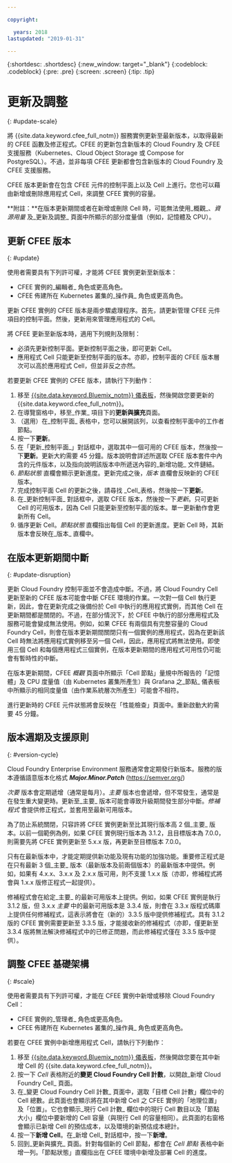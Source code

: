 ```yaml
---

copyright:

  years: 2018
lastupdated: "2019-01-31"

---
```


{:shortdesc: .shortdesc}
{:new_window: target="_blank"}
{:codeblock: .codeblock}
{:pre: .pre}
{:screen: .screen}
{:tip: .tip}

# 更新及調整
{: #update-scale}

將 {{site.data.keyword.cfee_full_notm}} 服務實例更新至最新版本，以取得最新的 CFEE 函數及修正程式。CFEE 的更新包含新版本的 Cloud Foundry 及 CFEE 支援服務（Kubernetes、Cloud Object Storage 或 Compose for PostgreSQL）。不過，並非每項 CFEE 更新都會包含新版本的 Cloud Foundry 及 CFEE 支援服務。

CFEE 版本更新會在包含 CFEE 元件的控制平面上以及 Cell 上進行。您也可以藉由新增或刪除應用程式 Cell，來調整 CFEE 實例的容量。

**附註：**在版本更新期間或者在新增或刪除 Cell 時，可能無法使用_概觀_、_資源用量_ 及_更新及調整_ 頁面中所顯示的部分度量值（例如，記憶體及 CPU）。

## 更新 CFEE 版本
{: #update}

使用者需要具有下列許可權，才能將 CFEE 實例更新至新版本：
   * CFEE 實例的_編輯者_ 角色或更高角色。
   * CFEE 佈建所在 Kubernetes 叢集的_操作員_ 角色或更高角色。

更新 CFEE 實例的 CFEE 版本是兩步驟處理程序。首先，請更新管理 CFEE 元件項目的控制平面。然後，更新用來管理應用程式的 Cell。

將 CFEE 更新至新版本時，適用下列規則及限制：
* 必須先更新控制平面。更新控制平面之後，即可更新 Cell。
* 應用程式 Cell 只能更新至控制平面的版本。亦即，控制平面的 CFEE 版本層次可以高於應用程式 Cell，但並非反之亦然。

若要更新 CFEE 實例的 CFEE 版本，請執行下列動作：
1. 移至 [{{site.data.keyword.Bluemix_notm}} 儀表板](https://cloud.ibm.com/dashboard/apps/)，然後開啟您要更新的 {{site.data.keyword.cfee_full_notm}}。
2. 在導覽窗格中，移至_作業_ 項目下的**更新與擴充**頁面。
3. （選用）在_控制平面_ 表格中，您可以展開該列，以查看控制平面中的工作者節點。
4. 按一下**更新**。
5. 在「更新_控制平面_」對話框中，選取其中一個可用的 CFEE 版本，然後按一下**更新**。更新大約需要 45 分鐘。版本說明會詳述所選取 CFEE 版本套件中內含的元件版本，以及指向說明該版本中所遞送內容的_新增功能_ 文件鏈結。
6. _節點狀態_ 直欄會顯示更新進度。更新完成之後，_版本_ 直欄會反映新的 CFEE 版本。
7. 完成控制平面 Cell 的更新之後，請尋找 _Cell_表格，然後按一下**更新**。
8. 在_更新控制平面_ 對話框中，選取 CFEE 版本，然後按一下*更新*。只可更新 Cell 的可用版本，因為 Cell 只能更新至控制平面的版本。單一更新動作會更新所有 Cell。
9. 循序更新 Cell。_節點狀態_ 直欄指出每個 Cell 的更新進度。更新 Cell 時，其新版本會反映在_版本_ 直欄中。

## 在版本更新期間中斷
{: #update-disruption}

更新 Cloud Foundry 控制平面並不會造成中斷。不過，將 Cloud Foundry Cell 更新至新的 CFEE 版本可能會中斷 CFEE 環境的作業。一次對一個 Cell 執行更新，因此，會在更新完成之後備份於 Cell 中執行的應用程式實例，而其他 Cell 在更新期間都是關閉的。不過，在部分情況下，於 CFEE 中執行的部分應用程式及服務可能會變成無法使用。例如，如果 CFEE 有兩個具有完整容量的 Cloud Foundry Cell，則會在版本更新期間關閉只有一個實例的應用程式，因為在更新該 Cell 時無法將應用程式實例移至另一個 Cell，因此，應用程式將無法使用。即使用三個 Cell 和每個應用程式三個實例，在版本更新期間的應用程式可用性仍可能會有暫時性的中斷。

在版本更新期間，CFEE _概觀_ 頁面中所顯示「Cell 節點」量規中所報告的「記憶體」及 CPU 度量值（由 Kubernetes 叢集所產生）與 Grafana 之_節點_ 儀表板中所顯示的相同度量值（由作業系統層次所產生）可能會不相符。

進行更新時的 CFEE 元件狀態將會反映在「性能檢查」頁面中。重新啟動大約需要 45 分鐘。

## 版本週期及支援原則
{: #version-cycle}

Cloud Foundry Enterprise Environment 服務通常會定期發行新版本。服務的版本遵循語意版本化格式 _**Major.Minor.Patch**_ (https://semver.org/)

_次要_ 版本會定期遞增（通常是每月）。_主要_ 版本也會遞增，但不常發生，通常是在發生重大變更時。更新至_主要_ 版本可能會導致升級期間發生部分中斷。_修補程式_ 會提供修正程式，並套用至最新可用版本。 

為了防止系統關閉，只容許將 CFEE 實例更新至比其現行版本高 2 個_主要_ 版本。以前一個範例為例，如果 CFEE 實例現行版本為 3.1.2，且目標版本為 7.0.0，則需要先將 CFEE 實例更新至 5.x.x 版，再更新至目標版本 7.0.0。

只有在最新版本中，才能定期提供新功能及現有功能的加強功能。重要修正程式是在只有最新 3 個_主要_ 版本（最新版本及前兩個版本）的最新版本中提供。例如，如果有 4.x.x、3.x.x 及 2.x.x 版可用，則不支援 1.x.x 版（亦即，修補程式將會與 1.x.x 版修正程式一起提供）。  

修補程式會在給定_主要_ 的最新可用版本上提供。例如，如果 CFEE 實例是執行 3.1.2 版，但 3.x.x _主要_ 中的最新可用版本是 3.3.4 版，則會在 3.3.x 版程式碼庫上提供任何修補程式，這表示將會在（新的）3.3.5 版中提供修補程式。具有 3.1.2 版的 CFEE 實例需要更新至 3.3.5 版，才能接收新的修補程式（亦即，僅更新至 3.3.4 版將無法解決修補程式中的已修正問題，而此修補程式僅在 3.3.5 版中提供）。

## 調整 CFEE 基礎架構
{: #scale}

使用者需要具有下列許可權，才能在 CFEE 實例中新增或移除 Cloud Foundry Cell：
* CFEE 實例的_管理者_ 角色或更高角色。
* CFEE 佈建所在 Kubernetes 叢集的_操作員_ 角色或更高角色。

若要在 CFEE 實例中新增應用程式 Cell，請執行下列動作：
1. 移至 [{{site.data.keyword.Bluemix_notm}} 儀表板](https://cloud.ibm.com/dashboard/apps/)，然後開啟您要在其中新增 Cell 的 {{site.data.keyword.cfee_full_notm}}。
2. 按一下 _Cell_ 表格附近的**變更 Cloud Foundry Cell 計數**，以開啟_新增 Cloud Foundry Cell_ 頁面。
3. 在_變更 Cloud Foundry Cell 計數_ 頁面中，選取「目標 Cell 計數」欄位中的 Cell 總數。此頁面也會顯示將在其中新增 Cell 之 CFEE 實例的「地理位置」及「位置」。它也會顯示_現行 Cell 計數_ 欄位中的現行 Cell 數目以及「節點大小」欄位中要新增的 Cell 容量（與現行 Cell 的容量相同）。此頁面的右窗格會顯示已新增 Cell 的預估成本，以及環境的新預估成本總計。
4. 按一下**新增 Cell**。在_新增 Cell_ 對話框中，按一下**新增**。
5. 回到_更新與擴充_ 頁面。針對每個新的 Cell 節點，都會在 _Cell 節點_ 表格中新增一列。「節點狀態」直欄指出在 CFEE 環境中新增及部署 Cell 的進度。
